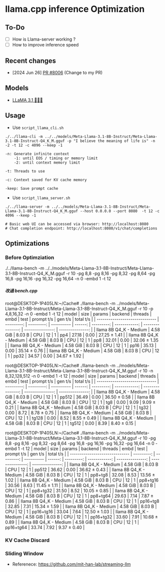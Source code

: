 # llama.cpp inference Optimization

## To-Do
- [ ] How is Llama-server working ?
- [ ] How to improve inference speed

## Recent changes

- [2024 Jun 26] [PR #8006](https://github.com/ggerganov/llama.cpp/pull/8006) (Change to my PR)

## Models
- [LLaMA 3.1 🦙🦙🦙](https://huggingface.co/meta-llama/Meta-Llama-3.1-8B-Instruct)

## Usage

- Use `script_llama_cli.sh`
```
./../llama-cli -m ../../models/Meta-Llama-3.1-8B-Instruct/Meta-Llama-3.1-8B-Instruct-Q4_K_M.gguf -p "I believe the meaning of life is" -n -2 -t 12 -c 4096 --keep -1

-n: Generate infinite context
    -1: until EOS / timing or memory limit
    -2: until context memory limit

-t: Threads to use

-c: Context saved for KV cache memory

-keep: Save prompt cache
```

- Use `script_llama_server.sh`
```
./../llama-server -m ../../models/Meta-Llama-3.1-8B-Instruct/Meta-Llama-3.1-8B-Instruct-Q4_K_M.gguf --host 0.0.0.0 --port 8080  -t 12 -c 4096 --keep -1

# Basic web UI can be accessed via browser: http://localhost:8080
# Chat completion endpoint: http://localhost:8080/v1/chat/completions
```

## Optimizations
### Before Optimziation
./../llama-bench -m ../../models/Meta-Llama-3.1-8B-Instruct/Meta-Llama-3.1-8B-Instruct-Q4_K_M.gguf -r 10 -pg 8,8 -pg 8,16 -pg 8,32 -pg 8,64 -pg 16,8 -pg 16,16 -pg 16,32 -pg 16,64 -n 0 -embd 1 -t 12

#####  改過 bench.cpp

root@DESKTOP-1P405LN:~/Cache# ./llama-bench -m ../models/Meta-Llama-3.1-8B-Instruct/Meta-Llama-3.1-8B-Instruct-Q4_K_M.gguf -r 10 -p 4,8,16,32 -n 0 -embd 1 -t 12
| model                          |       size |     params | backend    | threads |       embd |          test |       prompt t/s |          gen t/s |        total t/s |
| ------------------------------ | ---------: | ---------: | ---------- | ------: | ---------: | ------------: | ---------------: | ---------------: | ---------------: |
| llama 8B Q4_K - Medium         |   4.58 GiB |     8.03 B | CPU        |      12 |          1 |           pp4 |             27.18 |              0.00 |     27.25 ± 1.41 |
| llama 8B Q4_K - Medium         |   4.58 GiB |     8.03 B | CPU        |      12 |          1 |           pp8 |             32.01 |              0.00 |     32.06 ± 1.35 |
| llama 8B Q4_K - Medium         |   4.58 GiB |     8.03 B | CPU        |      12 |          1 |          pp16 |             35.13 |              0.00 |     35.14 ± 0.76 |
| llama 8B Q4_K - Medium         |   4.58 GiB |     8.03 B | CPU        |      12 |          1 |          pp32 |             34.57 |              0.00 |     34.67 ± 1.92 |

root@DESKTOP-1P405LN:~/Cache# ./llama-bench -m ../models/Meta-Llama-3.1-8B-Instruct/Meta-Llama-3.1-8B-Instruct-Q4_K_M.gguf -r 10 -n 8,32,128,512 -n 0 -embd 1 -t 12
| model                          |       size |     params | backend    | threads |       embd |          test |       prompt t/s |          gen t/s |        total t/s |
| ------------------------------ | ---------: | ---------: | ---------- | ------: | ---------: | ------------: | ---------------: | ---------------: | ---------------: |
| llama 8B Q4_K - Medium         |   4.58 GiB |     8.03 B | CPU        |      12 |          1 |         pp512 |             36.49 |              0.00 |     36.50 ± 0.58 |
| llama 8B Q4_K - Medium         |   4.58 GiB |     8.03 B | CPU        |      12 |          1 |           tg8 |              0.00 |              9.09 |      9.09 ± 0.21 |
| llama 8B Q4_K - Medium         |   4.58 GiB |     8.03 B | CPU        |      12 |          1 |          tg32 |              0.00 |              8.72 |      8.78 ± 0.75 |
| llama 8B Q4_K - Medium         |   4.58 GiB |     8.03 B | CPU        |      12 |          1 |         tg128 |              0.00 |              8.52 |      8.55 ± 0.49 |
| llama 8B Q4_K - Medium         |   4.58 GiB |     8.03 B | CPU        |      12 |          1 |         tg512 |              0.00 |              8.39 |      8.40 ± 0.15 |

root@DESKTOP-1P405LN:~/Cache# ./llama-bench -m ../models/Meta-Llama-3.1-8B-Instruct/Meta-Llama-3.1-8B-Instruct-Q4_K_M.gguf -r 10 -pg 8,8 -pg 8,16 -pg 8,32 -pg 8,64 -pg 16,8 -pg 16,16 -pg 16,32 -pg 16,64 -n 0 -embd 1 -t 12
| model                          |       size |     params | backend    | threads |       embd |          test |       prompt t/s |          gen t/s |        total t/s |
| ------------------------------ | ---------: | ---------: | ---------- | ------: | ---------: | ------------: | ---------------: | ---------------: | ---------------: |
| llama 8B Q4_K - Medium         |   4.58 GiB |     8.03 B | CPU        |      12 |          1 |         pp512 |             36.62 |              0.00 |     36.62 ± 0.43 |
| llama 8B Q4_K - Medium         |   4.58 GiB |     8.03 B | CPU        |      12 |          1 |       pp8+tg8 |             32.08 |              8.53 |     13.56 ± 1.02 |
| llama 8B Q4_K - Medium         |   4.58 GiB |     8.03 B | CPU        |      12 |          1 |      pp8+tg16 |             30.56 |              8.63 |     11.45 ± 1.11 |
| llama 8B Q4_K - Medium         |   4.58 GiB |     8.03 B | CPU        |      12 |          1 |      pp8+tg32 |             31.50 |              8.52 |     10.05 ± 0.85 |
| llama 8B Q4_K - Medium         |   4.58 GiB |     8.03 B | CPU        |      12 |          1 |      pp8+tg64 |             29.63 |              7.14 |      7.87 ± 0.86 |
| llama 8B Q4_K - Medium         |   4.58 GiB |     8.03 B | CPU        |      12 |          1 |      pp16+tg8 |             32.85 |              7.31 |     15.34 ± 1.59 |
| llama 8B Q4_K - Medium         |   4.58 GiB |     8.03 B | CPU        |      12 |          1 |     pp16+tg16 |             33.04 |              7.64 |     12.50 ± 1.03 |
| llama 8B Q4_K - Medium         |   4.58 GiB |     8.03 B | CPU        |      12 |          1 |     pp16+tg32 |             33.60 |              7.91 |     10.68 ± 0.89 |
| llama 8B Q4_K - Medium         |   4.58 GiB |     8.03 B | CPU        |      12 |          1 |     pp16+tg64 |             33.74 |              7.92 |      9.37 ± 0.40 |

### KV Cache Discard 

### Sliding Window
* Referenece: https://github.com/mit-han-lab/streaming-llm


